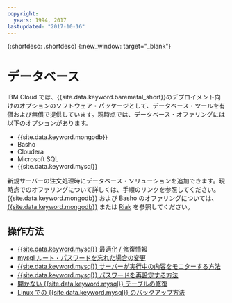 ```yaml
---
copyright:
  years: 1994, 2017
lastupdated: "2017-10-16"
---
```


{:shortdesc: .shortdesc}
{:new_window: target="_blank"}


# データベース

IBM Cloud では、{{site.data.keyword.baremetal_short}}のデプロイメント向けのオプションのソフトウェア・パッケージとして、データベース・ツールを有償および無償で提供しています。現時点では、データベース・オファリングには以下のオプションがあります。

* {{site.data.keyword.mongodb}}
* Basho
* Cloudera
* Microsoft SQL
* {{site.data.keyword.mysql}}

新規サーバーの注文処理時にデータベース・ソリューションを追加できます。現時点でのオファリングについて詳しくは、手順のリンクを参照してください。{{site.data.keyword.mongodb}} および Basho のオファリングについては、[{{site.data.keyword.mongodb}}](mongodb.html) または [Riak](riak.html) を参照してください。

## 操作方法

* [{{site.data.keyword.mysql}} 最適化 / 修復情報](mysql-optimization-repair-information.html)
* [mysql ルート・パスワードを忘れた場合の変更](changing-forgotten-mysql-root-password.html)
* [{{site.data.keyword.mysql}} サーバーが実行中の内容をモニターする方法](how-can-i-monitor-what-my-mysql-server-doing.html)
* [{{site.data.keyword.mysql}} パスワードを再設定する方法](how-reset-mysql-password.html)
* [開かない {{site.data.keyword.mysql}} テーブルの修復](repair-mysql-tables-will-not-open.html)
* [Linux での {{site.data.keyword.mysql}} のバックアップ方法](how-do-i-backup-mysql-linux.html)
